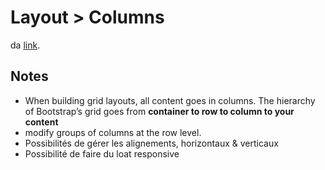 # Layout > Columns

da [link](https://getbootstrap.com/docs/5.1/layout/columns/).

## Notes

- When building grid layouts, all content goes in columns. The hierarchy of Bootstrap’s grid goes from **container to row to column to your content**
- modify groups of columns at the row level.
- Possibilités de gérer les alignements, horizontaux & verticaux
- Possibilité de faire du loat responsive

